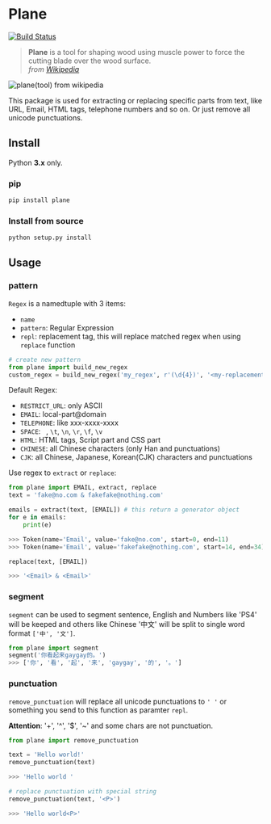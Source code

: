 # Plane

[![Build Status](https://travis-ci.org/Momingcoder/Plane.svg?branch=master)](https://travis-ci.org/Momingcoder/Plane)

> **Plane** is a tool for shaping wood using muscle power to force the cutting blade over the wood surface.  
> *from [Wikipedia](https://en.wikipedia.org/wiki/Plane_(tool))*

![plane(tool) from wikipedia](https://upload.wikimedia.org/wikipedia/commons/e/e3/Kanna2.gif)

This package is used for extracting or replacing specific parts from text, like URL, Email, HTML tags, telephone numbers and so on. Or just remove all unicode punctuations.

## Install

Python **3.x** only.

### pip

```python
pip install plane
```

### Install from source

```sh
python setup.py install
```

## Usage

### pattern

`Regex` is a namedtuple with 3 items:

* `name`
* `pattern`: Regular Expression
* `repl`: replacement tag, this will replace matched regex when using `replace` function

```python
# create new pattern
from plane import build_new_regex
custom_regex = build_new_regex('my_regex', r'(\d{4})', '<my-replacement-tag>')
```

Default Regex:

* `RESTRICT_URL`: only ASCII
* `EMAIL`: local-part@domain
* `TELEPHONE`: like xxx-xxxx-xxxx
* `SPACE`: ` `, `\t`, `\n`, `\r`, `\f`, `\v`
* `HTML`: HTML tags, Script part and CSS part
* `CHINESE`: all Chinese characters (only Han and punctuations)
* `CJK`: all Chinese, Japanese, Korean(CJK) characters and punctuations

Use regex to `extract` or `replace`:

```python
from plane import EMAIL, extract, replace
text = 'fake@no.com & fakefake@nothing.com'

emails = extract(text, [EMAIL]) # this return a generator object
for e in emails:
    print(e)

>>> Token(name='Email', value='fake@no.com', start=0, end=11)
>>> Token(name='Email', value='fakefake@nothing.com', start=14, end=34)

replace(text, [EMAIL])

>>> '<Email> & <Email>'
```

### segment

`segment` can be used to segment sentence, English and Numbers like 'PS4' will be keeped and others like Chinese '中文' will be split to single word format `['中', '文']`.

```python
from plane import segment
segment('你看起来gaygay的。')
>>> ['你', '看', '起', '来', 'gaygay', '的', '。']
```

### punctuation

`remove_punctuation` will replace all unicode punctuations to `' '` or something you send to this function as paramter `repl`.

**Attention**: '+', '^', '$', '~' and some chars are not punctuation.

```python
from plane import remove_punctuation

text = 'Hello world!'
remove_punctuation(text)

>>> 'Hello world '

# replace punctuation with special string
remove_punctuation(text, '<P>')

>>> 'Hello world<P>'
```